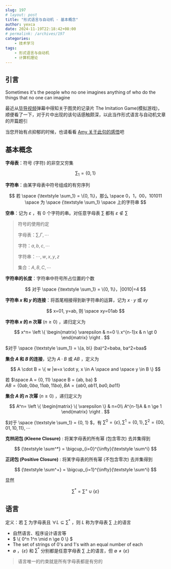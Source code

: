 ```yaml
---
slug: 197
# layout: post
title: "形式语言与自动机 - 基本概念"
author: yexca
date: 2024-11-19T22:18:42+08:00
# permalink: /archives/197
categories:
    - 技术学习
tags:
    - 形式语言与自动机
    - 计算机理论
---
```


## 引言

Sometimes it's the people who no one imagines anything of who do the things that no one can imagine

最近从[毕导视频](https://www.bilibili.com/video/BV1QMmZYzET2/)弹幕中得知关于图灵的记录片 The Imitation Game(模拟游戏)，顺便看了一下，对于片中出现的该句话感触颇深，以此当作形式语言与自动机文章的开篇题引

当您开始有点抑郁的时候，也请看看 [Amy 关于此句的感悟](http://www.amyreesanderson.com/blog/sometimes-its-the-people-no-one-imagines-anything-of-who-do-the-things-that-no-one-can-imagine/)吧

## 基本概念

**字母表**：符号 (字符) 的非空又穷集

$$
{\textstyle \sum_1} = \{0, 1\}
$$

**字符串**：由某字母表中符号组成的有穷序列

$$
若 \space {\textstyle \sum_1} = \{0, 1\}，那么 \space 0，1，00，101011 \space 为 \space {\textstyle \sum_1} \space 上的字符串
$$

**空串**：记为 $\varepsilon$ ，有 0 个字符的串。对任意字母表 $\sum$ 都有 $\varepsilon \notin \sum$

> 符号的使用约定
>
> 字母表：$\sum, \Gamma, \cdots$
>
> 字符：$a, b, c, \cdots$
>
> 字符串：$\cdots,w,x,y,z$
>
> 集合：$A,B,C,\cdots$

**字符串的长度**：字符串中符号所占位置的个数

$$
对于 \space {\textstyle \sum_1} = \{0, 1\}，|0010|=4
$$

**字符串 $x$ 和 $y$ 的连接**：将首尾相接得到新字符串的运算，记为 $x \cdot y$ 或 $xy$

$$
x=01, y=ab, 则 \space xy=01ab
$$

**字符串 $x$ 的 $n$ 次幂** ($n \ge 0$) ，递归定义为

$$
x^n=
\left \{
\begin{matrix}
\varepsilon & n=0 \\
x^{n-1}x & n \gt 0
\end{matrix}
\right .
$$

$对于 \space {\textstyle \sum_1} = \{a, b\} (ba)^2=baba, ba^2=baa$

**集合 $A$ 和 $B$ 的连接**，记为 $A\cdot B$ 或 $AB$ ，定义为

$$
A \cdot B = \{ w |w=x \cdot y, x \in A \space and \space y \in B \}
$$

若 $\space A = \{0, 11\} \space B = \{ab, ba\} $  
$AB = \{ 0ab, 0ba, 11ab, 11ba \}, BA= \{ ab0, ab11, ba0, ba11 \}$

**集合 $A$ 的 $n$ 次幂** ($n \ge 0$) ，递归定义为

$$
A^n=
\left \{
\begin{matrix}
\{ \varepsilon \} & n=0\\
A^{n-1}A & n \ge 1
\end{matrix}
\right .
$$

$对于 \space {\textstyle \sum_1} = \{0, 1\} $，有 ${\textstyle \sum^0}=\{\varepsilon\}, {\textstyle \sum^1}=\{0,1\}, {\textstyle \sum^2}=\{00,01,10,11\}, \cdots$

**克林闭包 (Kleene Closure)** : 将某字母表的所有幂 (包含零次) 去并集得到

$$
{\textstyle \sum^*} = \bigcup_{i=0}^{\infty}{\textstyle \sum^i}
$$

**正闭包 (Positive Closure)** : 将某字母表的所有幂 (不包含零次) 去并集得到

$$
{\textstyle \sum^+} = \bigcup_{i=1}^{\infty}{\textstyle \sum^i}
$$

显然

$$
{\textstyle \sum^*} = {\textstyle \sum^+} \cup \{ \varepsilon \}
$$

## 语言

定义：若 $\sum$ 为字母表且 $\forall L \subseteq \sum^*$ ，则 $L$ 称为字母表 $\sum$ 上的语言

* 自然语言、程序设计语言等
* $ \\{ 0^n 1^n \mid n \ge 0 \\} $
* The set of strings of 0's and 1's with an equal number of each
* $\emptyset$ ，$\{ \varepsilon \}$ 和 $\sum^*$ 分别都是任意字母表 $\sum$ 上的语言，但 $\emptyset \ne \{ \varepsilon \}$

> 语言唯一的约束就是所有字母表都是有穷的
